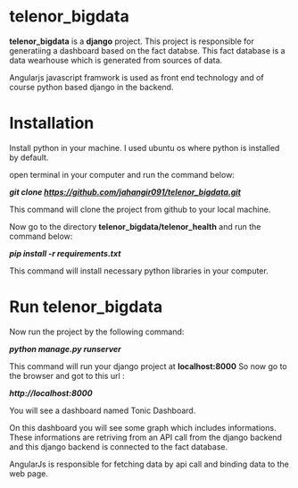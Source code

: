 # telenor_bigdata

**telenor_bigdata** is a **django** project. This project is responsible for generatiing a dashboard based on the fact databse.
This fact database is a data wearhouse which is generated from sources of data.

Angularjs javascript framwork is used as front end technology and of course python based django in the backend.

# Installation

Install python in your machine. I used ubuntu os where python is installed by default.

open terminal in your computer and run the command below:

  ***git clone https://github.com/jahangir091/telenor_bigdata.git***
  
 This command will clone the project from github to your local machine.
 
 Now go to the directory **telenor_bigdata/telenor_health** and run the command below:
 
  ***pip install -r requirements.txt***
  
This command will install necessary python libraries in your computer.


# Run telenor_bigdata

Now run the project by the following command:

  ***python manage.py runserver***
  
This command will run your django project at **localhost:8000** 
So now go to the browser and got to this url : 

  ***http://localhost:8000***
  
You will see a dashboard named Tonic Dashboard.

On this dashboard you will see some graph which includes informations.
These informations are retriving from an API call from the django backend and this django backend is connected to 
the fact database.

AngularJs is responsible for fetching data by api call and binding data to the web page.
